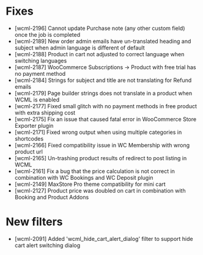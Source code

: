 # Fixes
* [wcml-2196] Cannot update Purchase note (any other custom field) once the job is completed
* [wcml-2189] New order admin emails have un-translated heading and subject when admin language is different of default
* [wcml-2188] Product in cart not adjusted to correct language when switching languages
* [wcml-2187] WooCommerce Subscriptions -> Product with free trial has no payment method
* [wcml-2184] Strings for subject and title are not translating for Refund emails
* [wcml-2179] Page builder strings does not translate in a product when WCML is enabled
* [wcml-2177] Fixed small glitch with no payment methods in free product with extra shipping cost
* [wcml-2175] Fix an issue that caused fatal error in WooCommerce Store Exporter plugin
* [wcml-2171] Fixed wrong output when using multiple categories in shortcodes
* [wcml-2166] Fixed compatibility issue in WC Membership with wrong product url
* [wcml-2165] Un-trashing product results of redirect to post listing in WCML
* [wcml-2161] Fix a bug that the price calculation is not correct in combination with WC Bookings and WC Deposit plugin
* [wcml-2149] MaxStore Pro theme compatibility for mini cart
* [wcml-2127] Product price was doubled on cart in combination with Booking and Product Addons
# New filters
* [wcml-2091] Added 'wcml_hide_cart_alert_dialog' filter to support hide cart alert switching dialog